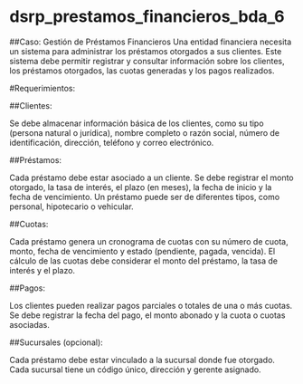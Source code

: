 # dsrp_prestamos_financieros_bda_6

##Caso: Gestión de Préstamos Financieros
Una entidad financiera necesita un sistema para administrar los préstamos otorgados a sus clientes. Este sistema debe permitir registrar y consultar información sobre los clientes, los préstamos otorgados, las cuotas generadas y los pagos realizados.

#Requerimientos:

##Clientes:

Se debe almacenar información básica de los clientes, como su tipo (persona natural o jurídica), nombre completo o razón social, número de identificación, dirección, teléfono y correo electrónico.

##Préstamos:

Cada préstamo debe estar asociado a un cliente.
Se debe registrar el monto otorgado, la tasa de interés, el plazo (en meses), la fecha de inicio y la fecha de vencimiento.
Un préstamo puede ser de diferentes tipos, como personal, hipotecario o vehicular.

##Cuotas:

Cada préstamo genera un cronograma de cuotas con su número de cuota, monto, fecha de vencimiento y estado (pendiente, pagada, vencida).
El cálculo de las cuotas debe considerar el monto del préstamo, la tasa de interés y el plazo.

##Pagos:

Los clientes pueden realizar pagos parciales o totales de una o más cuotas.
Se debe registrar la fecha del pago, el monto abonado y la cuota o cuotas asociadas.

##Sucursales (opcional):

Cada préstamo debe estar vinculado a la sucursal donde fue otorgado.
Cada sucursal tiene un código único, dirección y gerente asignado.
